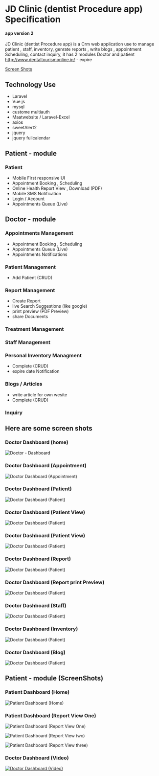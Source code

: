 # JD Clinic (dentist Procedure app) Specification

#### app version 2

JD Clinic (dentist Procedure app) is a Crm web application use to manage patient , staff, inventory, genrate reports , write blogs , appointment Scheduling, contact inquiry, it has 2 modules Doctor and patient
http://www.dentaltourismonline.in/ - expire

[Screen Shots](https://github.com/kratos619/personal_private_repo_description/blob/master/jdapp.md#here-are-some-screen-shots)

## Technology Use

- Laravel
- Vue js
- mysql
- custome multiauth
- Maatwebsite /
  Laravel-Excel
- axios
- sweetAlert2
- jquery
- jquery fullcalendar

## Patient - module

### Patient

- Mobile First responsive UI
- Appointment Booking , Scheduling
- Online Health Report View , Download (PDF)
- Mobile SMS Notification
- Login / Account
- Appointments Queue (Live)

## Doctor - module

### Appointments Management

- Appointment Booking , Scheduling
- Appointments Queue (Live)
- Appointments Notifications

### Patient Management

- Add Patient (CRUD)

### Report Management

- Create Report
- live Search Suggestions (like google)
- print preview (PDF Preview)
- share Documents

### Treatment Management

### Staff Management

### Personal Inventory Managment

- Complete (CRUD)
- expire date Notification

### Blogs / Articles

- write article for own wesite
- Complete (CRUD)

### Inquiry

## Here are some screen shots

### Doctor Dashboard (home)

![Doctor - Dashboard](./JDAPP/drHomeDash.png)

### Doctor Dashboard (Appointment)

![Doctor Dashboard (Appointment)](./JDAPP/Dr_scheduleApp.png)

### Doctor Dashboard (Patient)

![Doctor Dashboard (Patient)](./JDAPP/dr_patient.png)

### Doctor Dashboard (Patient View)

![Doctor Dashboard (Patient)](./JDAPP/dr_view_patients.png)

### Doctor Dashboard (Patient View)

![Doctor Dashboard (Patient)](./JDAPP/dr_view_patients.png)

### Doctor Dashboard (Report)

![Doctor Dashboard (Patient)](./JDAPP/create_report.png)

### Doctor Dashboard (Report print Preview)

![Doctor Dashboard (Patient)](./JDAPP/report_print_preview.png)

### Doctor Dashboard (Staff)

![Doctor Dashboard (Patient)](./JDAPP/staff_details.png)

### Doctor Dashboard (Inventory)

![Doctor Dashboard (Patient)](./JDAPP/inventory.png)

### Doctor Dashboard (Blog)

![Doctor Dashboard (Patient)](./JDAPP/write_blog.png)

## Patient - module (ScreenShots)

### Patient Dashboard (Home)

![Patient Dashboard (Home)](./JDAPP/homePatinet.png)

### Patient Dashboard (Report View One)

![Patient Dashboard (Report View One)](./JDAPP/reportViewOne.png)

![Patient Dashboard (Report View two)](./JDAPP/reportViewThree.png)

![Patient Dashboard (Report View three)](./JDAPP/reportViewfour.png)

### Doctor Dashboard (Video)

[![Doctor Dashboard (Video)](https://img.youtube.com/vi/k4XZGmbSoOU/0.jpg)](https://www.youtube.com/watch?v=k4XZGmbSoOU)
